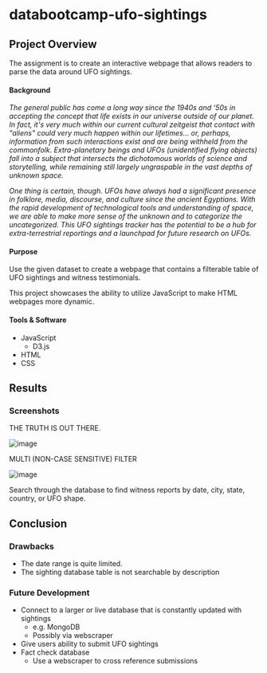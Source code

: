 # databootcamp-ufo-sightings
## Project Overview
The assignment is to create an interactive webpage that allows readers to parse the data around UFO sightings.

#### Background
<i>The general public has come a long way since the 1940s and '50s in accepting the concept that life exists in our universe outside of our planet. In fact, it's very much within our current cultural zeitgeist that contact with "aliens" could very much happen within our lifetimes... or, perhaps, information from such interactions exist and are being withheld from the commonfolk. Extra-planetary beings and UFOs (unidentified flying objects) fall into a subject that intersects the dichotomous worlds of science and storytelling, while remaining still largely ungraspable in the vast depths of unknown space.

One thing is certain, though. UFOs have always had a significant presence in folklore, media, discourse, and culture since the ancient Egyptians. With the rapid development of technological tools and understanding of space, we are able to make more sense of the unknown and to categorize the uncategorized. This UFO sightings tracker has the potential to be a hub for extra-terrestrial reportings and a launchpad for future research on UFOs. </i>

#### Purpose
Use the given dataset to create a webpage that contains a filterable table of UFO sightings and witness testimonials.

This project showcases the ability to utilize JavaScript to make HTML webpages more dynamic.

#### Tools & Software
- JavaScript 
  - D3.js
- HTML
- CSS

## Results
### Screenshots
THE TRUTH IS OUT THERE.

![image](https://user-images.githubusercontent.com/31219195/182535933-3de9f3a9-edf3-42fb-b259-56928fa91c24.png)

MULTI (NON-CASE SENSITIVE) FILTER

![image](https://user-images.githubusercontent.com/31219195/182536062-853ba9df-58c7-4ba9-bc61-27ef901f3675.png)

Search through the database to find witness reports by date, city, state, country, or UFO shape.

## Conclusion
### Drawbacks
- The date range is quite limited. 
- The sighting database table is not searchable by description

### Future Development
- Connect to a larger or live database that is constantly updated with sightings
  - e.g. MongoDB
  - Possibly via webscraper 
- Give users ability to submit UFO sightings
- Fact check database
  - Use a webscraper to cross reference submissions 
